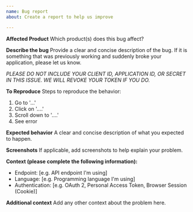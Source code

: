 ```yaml
---
name: Bug report
about: Create a report to help us improve

---
```


**Affected Product**
Which product(s) does this bug affect?
<!-- Pick one: Check-Ins, Giving, Groups, People, Services, Resources, Webhooks -->

**Describe the bug**
Provide a clear and concise description of the bug. If it is something that was previously working and suddenly broke your application, please let us know.

*PLEASE DO NOT INCLUDE YOUR CLIENT ID, APPLICATION ID, OR SECRET IN THIS ISSUE. WE WILL REVOKE YOUR TOKEN IF YOU DO.*

**To Reproduce**
Steps to reproduce the behavior:
1. Go to '...'
2. Click on '....'
3. Scroll down to '....'
4. See error

**Expected behavior**
A clear and concise description of what you expected to happen.

**Screenshots**
If applicable, add screenshots to help explain your problem.

**Context (please complete the following information):**
- Endpoint: [e.g. API endpoint I'm using]
- Language: [e.g. Programming language I'm using]
- Authentication: [e.g. OAuth 2, Personal Access Token, Browser Session (Cookie)]

**Additional context**
Add any other context about the problem here.

